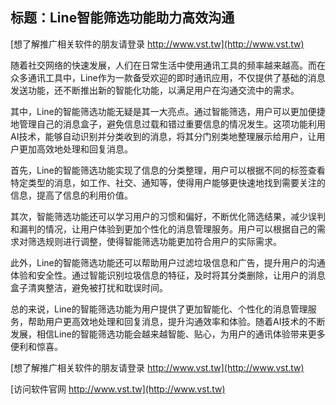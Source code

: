 ## **标题：Line智能筛选功能助力高效沟通**

[想了解推广相关软件的朋友请登录 http://www.vst.tw](http://www.vst.tw)

随着社交网络的快速发展，人们在日常生活中使用通讯工具的频率越来越高。而在众多通讯工具中，Line作为一款备受欢迎的即时通讯应用，不仅提供了基础的消息发送功能，还不断推出新的智能化功能，以满足用户在沟通交流中的需求。

其中，Line的智能筛选功能无疑是其一大亮点。通过智能筛选，用户可以更加便捷地管理自己的消息盒子，避免信息过载和错过重要信息的情况发生。这项功能利用AI技术，能够自动识别并分类收到的消息，将其分门别类地整理展示给用户，让用户更加高效地处理和回复消息。

首先，Line的智能筛选功能实现了信息的分类整理，用户可以根据不同的标签查看特定类型的消息，如工作、社交、通知等，使得用户能够更快速地找到需要关注的信息，提高了信息的利用价值。

其次，智能筛选功能还可以学习用户的习惯和偏好，不断优化筛选结果，减少误判和漏判的情况，让用户体验到更加个性化的消息管理服务。用户可以根据自己的需求对筛选规则进行调整，使得智能筛选功能更加符合用户的实际需求。

此外，Line的智能筛选功能还可以帮助用户过滤垃圾信息和广告，提升用户的沟通体验和安全性。通过智能识别垃圾信息的特征，及时将其分类删除，让用户的消息盒子清爽整洁，避免被打扰和耽误时间。

总的来说，Line的智能筛选功能为用户提供了更加智能化、个性化的消息管理服务，帮助用户更高效地处理和回复消息，提升沟通效率和体验。随着AI技术的不断发展，相信Line的智能筛选功能会越来越智能、贴心，为用户的通讯体验带来更多便利和惊喜。

[想了解推广相关软件的朋友请登录 http://www.vst.tw](http://www.vst.tw)


[访问软件官网 http://www.vst.tw](http://www.vst.tw)
